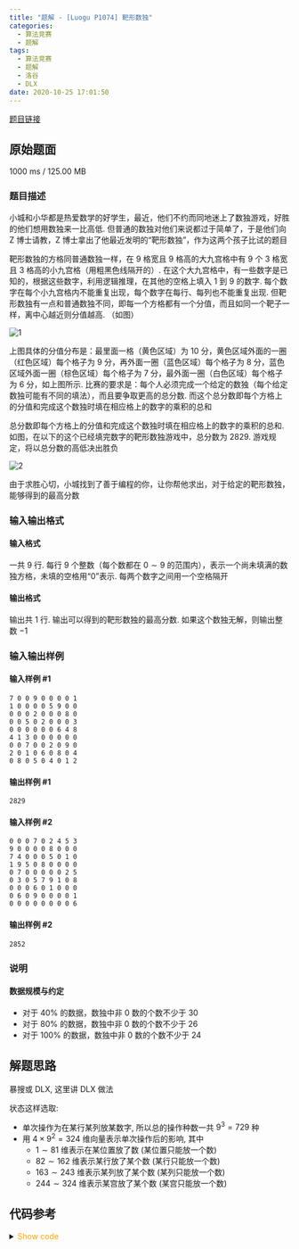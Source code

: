 ```yaml
---
title: "题解 - [Luogu P1074] 靶形数独"
categories:
  - 算法竞赛
  - 题解
tags:
  - 算法竞赛
  - 题解
  - 洛谷
  - DLX
date: 2020-10-25 17:01:50
---
```


[题目链接](https://www.luogu.com.cn/problem/P1074)

<!-- more -->

## 原始题面

1000 ms / 125.00 MB

### 题目描述

小城和小华都是热爱数学的好学生，最近，他们不约而同地迷上了数独游戏，好胜的他们想用数独来一比高低. 但普通的数独对他们来说都过于简单了，于是他们向 Z 博士请教，Z 博士拿出了他最近发明的“靶形数独”，作为这两个孩子比试的题目

靶形数独的方格同普通数独一样，在 $9$ 格宽且 $9$ 格高的大九宫格中有 $9$ 个 $3$ 格宽且 $3$ 格高的小九宫格（用粗黑色线隔开的）. 在这个大九宫格中，有一些数字是已知的，根据这些数字，利用逻辑推理，在其他的空格上填入 $1$ 到 $9$ 的数字. 每个数字在每个小九宫格内不能重复出现，每个数字在每行、每列也不能重复出现. 但靶形数独有一点和普通数独不同，即每一个方格都有一个分值，而且如同一个靶子一样，离中心越近则分值越高. （如图）

![1](1.png)

上图具体的分值分布是：最里面一格（黄色区域）为 $10$ 分，黄色区域外面的一圈（红色区域）每个格子为 $9$ 分，再外面一圈（蓝色区域）每个格子为 $8$ 分，蓝色区域外面一圈（棕色区域）每个格子为 $7$ 分，最外面一圈（白色区域）每个格子为 $6$ 分，如上图所示. 比赛的要求是：每个人必须完成一个给定的数独（每个给定数独可能有不同的填法），而且要争取更高的总分数. 而这个总分数即每个方格上的分值和完成这个数独时填在相应格上的数字的乘积的总和

总分数即每个方格上的分值和完成这个数独时填在相应格上的数字的乘积的总和. 如图，在以下的这个已经填完数字的靶形数独游戏中，总分数为 $2829$. 游戏规定，将以总分数的高低决出胜负

![2](2.png)

由于求胜心切，小城找到了善于编程的你，让你帮他求出，对于给定的靶形数独，能够得到的最高分数

### 输入输出格式

#### 输入格式

一共 $9$ 行. 每行 $9$ 个整数（每个数都在 $0 \sim 9$ 的范围内），表示一个尚未填满的数独方格，未填的空格用“$0$”表示. 每两个数字之间用一个空格隔开

#### 输出格式

输出共 $1$ 行. 输出可以得到的靶形数独的最高分数. 如果这个数独无解，则输出整数 $-1$

### 输入输出样例

#### 输入样例 #1

```input1
7 0 0 9 0 0 0 0 1
1 0 0 0 0 5 9 0 0
0 0 0 2 0 0 0 8 0
0 0 5 0 2 0 0 0 3
0 0 0 0 0 0 6 4 8
4 1 3 0 0 0 0 0 0
0 0 7 0 0 2 0 9 0
2 0 1 0 6 0 8 0 4
0 8 0 5 0 4 0 1 2
```

#### 输出样例 #1

```output1
2829
```

#### 输入样例 #2

```input2
0 0 0 7 0 2 4 5 3
9 0 0 0 0 8 0 0 0
7 4 0 0 0 5 0 1 0
1 9 5 0 8 0 0 0 0
0 7 0 0 0 0 0 2 5
0 3 0 5 7 9 1 0 8
0 0 0 6 0 1 0 0 0
0 6 0 9 0 0 0 0 1
0 0 0 0 0 0 0 0 6
```

#### 输出样例 #2

```output2
2852
```

### 说明

#### 数据规模与约定

- 对于 $40\%$ 的数据，数独中非 $0$ 数的个数不少于 $30$
- 对于 $80\%$ 的数据，数独中非 $0$ 数的个数不少于 $26$
- 对于 $100\%$ 的数据，数独中非 $0$ 数的个数不少于 $24$

## 解题思路

暴搜或 DLX, 这里讲 DLX 做法

状态这样选取:

- 单次操作为在某行某列放某数字, 所以总的操作种数一共 $9^3=729$ 种
- 用 $4\times 9^2=324$ 维向量表示单次操作后的影响, 其中
  - $1\sim 81$ 维表示在某位置放了数 (某位置只能放一个数)
  - $82\sim 162$ 维表示某行放了某个数 (某行只能放一个数)
  - $163\sim 243$ 维表示某列放了某个数 (某列只能放一个数)
  - $244\sim 324$ 维表示某宫放了某个数 (某宫只能放一个数)

## 代码参考

<details>
<summary><font color='orange'>Show code</font></summary>

{% icodeweb cpa_cpp title:Luogu_P1182 Luogu/P1074/0.cpp %}

</details>
